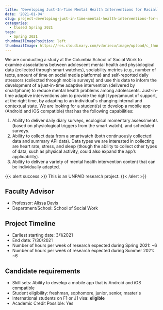 ```yaml
---
title: 'Developing Just-In-Time Mental Health Interventions for Racially/Ethnically Diverse Adolescents'
date: '2021-01-04'
slug: project-developing-just-in-time-mental-health-interventions-for-racially-ethnically-diverse-adolescents
categories:
  - Closed Spring 2021
tags:
  - Spring 2021
thumbnailImagePosition: left
thumbnailImage: https://res.cloudinary.com/vdoriecu/image/upload/c_thumb,w_200,g_face/v1579110178/construction_c6dqbd.png
---
```

We are conducting a study at the Columbia School of Social Work to examine associations between adolescent mental health and physiological data (collected through smart watches), sociability metrics (e.g., number of texts, amount of time on social media platforms) and self-reported daily stressors (collected through mobile surveys) and use this data to inform the development of a just-in-time adaptive intervention (delivered by smartphone) to reduce mental health problems among adolescents. Just-in-time adaptive interventions aim to provide the right type/amount of support, at the right time, by adapting to an individual's changing internal and contextual state. We are looking for a student(s) to develop a mobile app (Android and iOS compatible) that has the following capabilities:

<!--more-->

1)	Ability to deliver daily diary surveys, ecological momentary assessments (based on physiological triggers from the smart watch), and scheduled surveys.
2)	Ability to collect data from a smartwatch (both continuously collected data and summary API data). Data types we are interested in collecting are heart rate, stress, and sleep (though the ability to collect other types of data, such as physical activity, could also expand the app’s applicability).
3)	Ability to deliver a variety of mental health intervention content that can be individually adapted. 

{{< alert success >}}
This is an UNPAID research project.
{{< /alert >}}

## Faculty Advisor
+ Professor: [Alissa Davis](https://socialwork.columbia.edu/faculty-research/faculty/full-time/alissa-davis/)
+ Department/School: School of Social Work

## Project Timeline
+ Earliest starting date: 3/1/2021
+ End date: 7/30/2021
+ Number of hours per week of research expected during Spring 2021: ~6
+ Number of hours per week of research expected during Summer 2021: ~6

## Candidate requirements
+ Skill sets: Ability to develop a mobile app that is Android and iOS compatible
+ Student eligibility: freshman, sophomore, junior, senior, master's
+ International students on F1 or J1 visa: **eligible**
+ Academic Credit Possible: Yes

